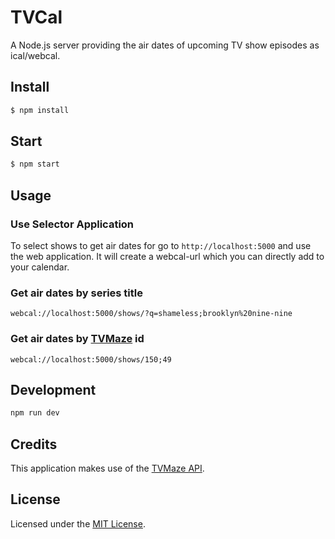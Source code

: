 # TVCal

A Node.js server providing the air dates of upcoming TV show episodes as ical/webcal.

## Install

```bash
$ npm install
```

## Start

```bash
$ npm start
```

## Usage

### Use Selector Application

To select shows to get air dates for go to `http://localhost:5000` and use the web application. It will create a webcal-url which you can directly add to your calendar.


### Get air dates by series title

```http
webcal://localhost:5000/shows/?q=shameless;brooklyn%20nine-nine
```

### Get air dates by [TVMaze](http://tvmaze.com/) id

```http
webcal://localhost:5000/shows/150;49
```

## Development

```bash
npm run dev
```

## Credits

This application makes use of the [TVMaze API](http://www.tvmaze.com/api).

## License

Licensed under the [MIT License](http://opensource.org/licenses/mit-license.php).
